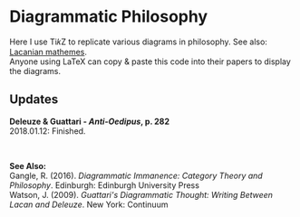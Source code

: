 # Diagrammatic Philosophy

Here I use Ti𝑘Z to replicate various diagrams in philosophy. See also: <a href="https://github.com/gjoncas/Lacan-Mathemes">Lacanian mathemes</a>.
<br>Anyone using LaTeX can copy & paste this code into their papers to display the diagrams.

## Updates

<b>Deleuze & Guattari - <i>Anti-Oedipus</i>, p. 282</b>
<br>2018.01.12: Finished.

&nbsp;

<b>See Also:</b>
<br>Gangle, R. (2016). <i>Diagrammatic Immanence: Category Theory and Philosophy</i>. Edinburgh: Edinburgh University Press
<br>Watson, J. (2009). <i>Guattari's Diagrammatic Thought: Writing Between Lacan and Deleuze</i>. New York: Continuum
